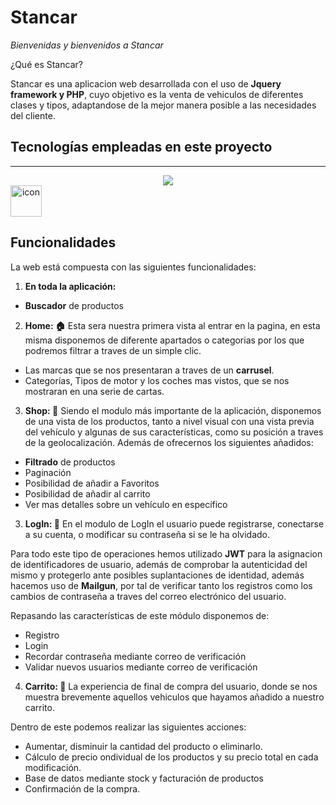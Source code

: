 # Stancar

_Bienvenidas y bienvenidos a Stancar_ 

¿Qué es Stancar? 

Stancar es una aplicacion web desarrollada con el uso de <strong>Jquery framework y PHP</strong>, cuyo objetivo es la venta de vehiculos de diferentes clases y tipos, adaptandose de la mejor manera posible a las necesidades del cliente.


## Tecnologías empleadas en este proyecto
***
<p align="center">
  <a href="https://skillicons.dev">
    <img src="https://skillicons.dev/icons?i=bootstrap,css,html,js,php,github" />
  </a>
 <a   <div style="display: flex; align-items: flex-start;"><img src="https://techstack-generator.vercel.app/mysql-icon.svg" alt="icon" width="50" height="50" /></div></a>
</p>

## Funcionalidades

La web está compuesta con las siguientes funcionalidades:


1. __En toda la aplicación:__ 
  * <strong>Buscador</strong> de productos

2. __Home: 🏠__ 
Esta sera nuestra primera vista al entrar en la pagina, en esta misma disponemos de diferente apartados o categorias por los que podremos filtrar a traves de un simple clic.

  * Las marcas que se nos presentaran a traves de un <strong>carrusel</strong>.
  * Categorías, Tipos de motor y los coches mas vistos, que se nos mostraran en una serie de cartas.

3. __Shop: 🏪__ 
Siendo el modulo más importante de la aplicación, disponemos de una vista de los productos, tanto a nivel visual con una vista previa del vehículo y algunas de sus características, como su posición a traves de la geolocalización. Además de ofrecernos los siguientes añadidos:

  * <strong>Filtrado</strong> de productos
  * Paginación
  * Posibilidad de añadir a Favoritos
  * Posibilidad de añadir al carrito
  * Ver mas detalles sobre un vehículo en específico



3. __LogIn: 🔐__ 
En el modulo de LogIn el usuario puede registrarse, conectarse a su cuenta, o modificar su contraseña si se le ha olvidado.

Para todo este tipo de operaciones hemos utilizado <strong>JWT</strong> para la asignacion de identificadores de usuario, además de comprobar la autenticidad del mismo y protegerlo ante posibles suplantaciones de identidad, además hacemos uso de <strong>Mailgun</strong>, por tal de verificar tanto los registros como los cambios de contraseña a traves del correo electrónico del usuario. 

Repasando las características de este módulo disponemos de:

  * Registro 
  * Login
  * Recordar contraseña mediante correo de verificación
  * Validar nuevos usuarios mediante correo de verificación

4. __Carrito: 🛒__ 
La experiencia de final de compra del usuario, donde se nos muestra brevemente aquellos vehiculos que hayamos añadido a nuestro carrito.

Dentro de este podemos realizar las siguientes acciones:

  * Aumentar, disminuir la cantidad del producto o eliminarlo.
  * Cálculo de precio ondividual de los productos y su precio total en cada modificación.
  * Base de datos mediante stock y facturación de productos
  * Confirmación de la compra.


